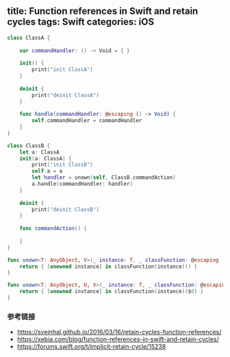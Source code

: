 title: Function references in Swift and retain cycles
tags: Swift
categories: iOS
---

```swift
class ClassA {
    
    var commandHandler: () -> Void = { }
    
    init() {
        print("init ClassA")
    }
    
    deinit {
        print("deinit ClassA")
    }
    
    func handle(commandHandler: @escaping () -> Void) {
        self.commandHandler = commandHandler
    }
}

class ClassB {
    let a: ClassA
    init(a: ClassA) {
        print("init ClassB")
        self.a = a
        let handler = unown(self, ClassB.commandAction)
        a.handle(commandHandler: handler)
    }
    
    deinit {
        print("deinit ClassB")
    }
    
    func commandAction() {
        
    }
}

func unown<T: AnyObject, V>(_ instance: T, _ classFunction: @escaping (T) -> (() -> V)) -> () -> V {
    return { [unowned instance] in classFunction(instance)() }
}

func unown<T: AnyObject, U, V>(_ instance: T, _ classFunction: @escaping (T) -> ((U) -> V)) -> (U) -> V {
    return { [unowned instance] in classFunction(instance)($0) }
}
```
### 参考链接

* <https://sveinhal.github.io/2016/03/16/retain-cycles-function-references/>
* <https://xebia.com/blog/function-references-in-swift-and-retain-cycles/>
* <https://forums.swift.org/t/implicit-retain-cycle/15238>

